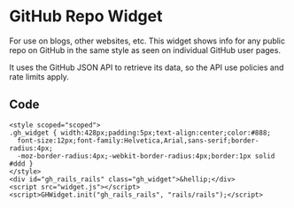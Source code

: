 # GitHub Repo Widget

For use on blogs, other websites, etc. This widget shows info for any public
repo on GitHub in the same style as seen on individual GitHub user pages.

It uses the GitHub JSON API to retrieve its data, so the API use policies and
rate limits apply.

## Code
    <style scoped="scoped">
    .gh_widget { width:428px;padding:5px;text-align:center;color:#888;
      font-size:12px;font-family:Helvetica,Arial,sans-serif;border-radius:4px;
      -moz-border-radius:4px;-webkit-border-radius:4px;border:1px solid #ddd }
    </style>
    <div id="gh_rails_rails" class="gh_widget">&hellip;</div>
    <script src="widget.js"></script>
    <script>GHWidget.init("gh_rails_rails", "rails/rails");</script>

